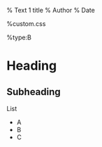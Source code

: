 % Text 1 title
% Author
% Date

%custom.css

%type:B

Heading
=======

Subheading
----------

List

- A
- B
- C
